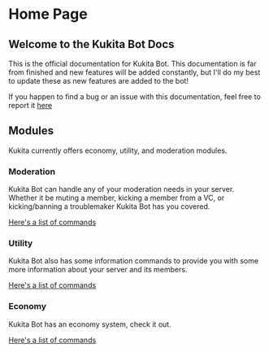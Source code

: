# Home Page

## Welcome to the Kukita Bot Docs

This is the official documentation for Kukita Bot. This documentation is far from finished and new features will be added constantly, but I'll do my best to update these as new features are added to the bot!

If you happen to find a bug or an issue with this documentation, feel free to report it [here](https://discord.gg/UD23c9B)

## Modules

Kukita currently offers economy, utility, and moderation modules.

### Moderation

Kukita Bot can handle any of your moderation needs in your server. Whether it be muting a member, kicking a member from a VC, or kicking/banning a troublemaker Kukita Bot has you covered.

[Here's a list of commands](moderation.md)

### Utility

Kukita Bot also has some information commands to provide you with some more information about your server and its members.

[Here's a list of commands](utility.md)

### Economy

Kukita Bot has an economy system, check it out.

[Here's a list of commands](economy.md)

